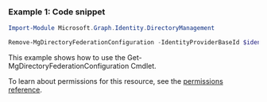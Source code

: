 ### Example 1: Code snippet

```powershellImport-Module Microsoft.Graph.Identity.DirectoryManagement

Remove-MgDirectoryFederationConfiguration -IdentityProviderBaseId $identityProviderBaseId
```
This example shows how to use the Get-MgDirectoryFederationConfiguration Cmdlet.
To learn about permissions for this resource, see the [permissions reference](/graph/permissions-reference).

